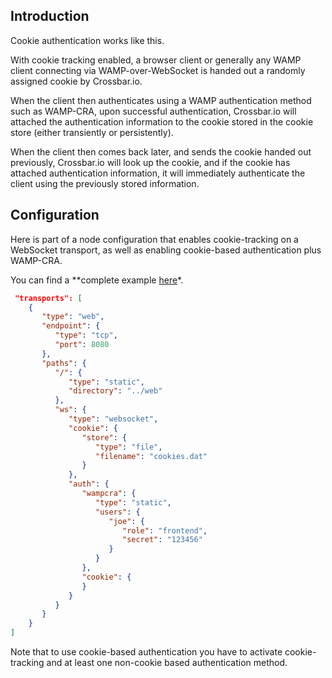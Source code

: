 ## Introduction

Cookie authentication works like this.

With cookie tracking enabled, a browser client or generally any WAMP client connecting via WAMP-over-WebSocket is handed out a randomly assigned cookie by Crossbar.io.

When the client then authenticates using a WAMP authentication method such as WAMP-CRA, upon successful authentication, Crossbar.io will attached the authentication information to the cookie stored in the cookie store (either transiently or persistently).

When the client then comes back later, and sends the cookie handed out previously, Crossbar.io will look up the cookie, and if the cookie has attached authentication information, it will immediately authenticate the client using the previously stored information.

## Configuration

Here is part of a node configuration that enables cookie-tracking on a WebSocket transport, as well as enabling cookie-based authentication plus WAMP-CRA.

You can find a **complete example [here](https://github.com/crossbario/crossbarexamples/tree/master/authenticate/cookie)*.


```json
 "transports": [
    {
       "type": "web",
       "endpoint": {
          "type": "tcp",
          "port": 8080
       },
       "paths": {
          "/": {
             "type": "static",
             "directory": "../web"
          },
          "ws": {
             "type": "websocket",
             "cookie": {
                "store": {
                   "type": "file",
                   "filename": "cookies.dat"
                }
             },
             "auth": {
                "wampcra": {
                   "type": "static",
                   "users": {
                      "joe": {
                         "role": "frontend",
                         "secret": "123456"
                      }
                   }
                },
                "cookie": {
                }
             }
          }
       }
    }
]
```

Note that to use cookie-based authentication you have to activate cookie-tracking and at least one non-cookie based authentication method.

